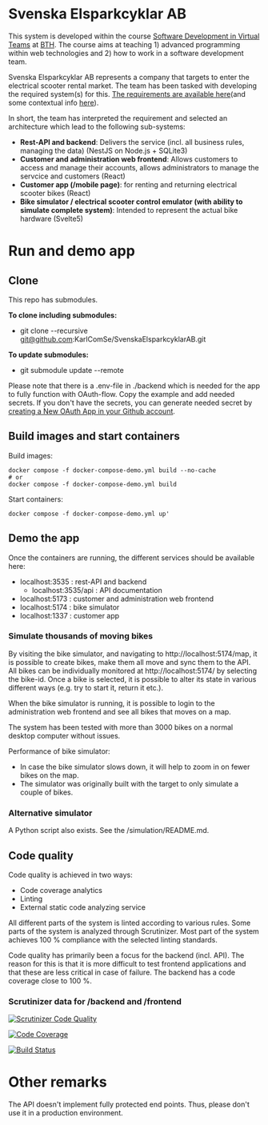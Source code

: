 # Svenska Elsparkcyklar AB

This system is developed within the course [Software Development in Virtual Teams](https://dbwebb.se/kurser/vteam-v1/) at [BTH](https://www.bth.se/). The course aims at teaching 1) advanced programming within web technologies and 2) how to work in a software development team. 

Svenska Elsparkcyklar AB represents a company that targets to enter the electrical scooter rental market. The team has been tasked with developing the required system(s) for this. [The requirements are available here](https://docs.google.com/document/d/1zWksQNmkXJgM7Q66k3-mgcxrexO6eF9xqd0Z632BwlU/edit?tab=t.0#heading=h.8j8e6fp00oge)(and some contextual info [here](https://dbwebb.se/kurser/vteam-v1/proj/kravspecifikation)). 

In short, the team has interpreted the requirement and selected an architecture which lead to the following sub-systems:

* **Rest-API and backend**: Delivers the service (incl. all business rules, managing the data) (NestJS on Node.js + SQLite3)
* **Customer and administration web frontend**: Allows customers to access and manage their accounts, allows administrators to manage the servcice and customers (React)
* **Customer app (/mobile page)**: for renting and returning electrical scooter bikes (React) 
* **Bike simulator / electrical scooter control emulator (with ability to simulate complete system)**: Intended to represent the actual bike hardware (Svelte5) 

# Run and demo app

## Clone

This repo has submodules.  

**To clone including submodules:**
- git clone --recursive git@github.com:KarlComSe/SvenskaElsparkcyklarAB.git

**To update submodules:**
- git submodule update --remote

Please note that there is a .env-file in ./backend which is needed for the app to fully function with OAuth-flow. Copy the example and add needed secrets. If you don't have the secrets, you can generate needed secret by [creating a New OAuth App in your Github account](https://github.com/settings/developers). 

## Build images and start containers

Build images:
```
docker compose -f docker-compose-demo.yml build --no-cache 
# or
docker compose -f docker-compose-demo.yml build
```

Start containers:
```
docker compose -f docker-compose-demo.yml up'
```

## Demo the app

Once the containers are running, the different services should be available here:

- localhost:3535 : rest-API and backend
  - localhost:3535/api : API documentation
- localhost:5173 : customer and administration web frontend
- localhost:5174 : bike simulator
- localhost:1337 : customer app

### Simulate thousands of moving bikes

By visiting the bike simulator, and navigating to http://localhost:5174/map, it is possible to create bikes, make them all move and sync them to the API. All bikes can be individually monitored at http://localhost:5174/ by selecting the bike-id. Once a bike is selected, it is possible to alter its state in various different ways (e.g. try to start it, return it etc.). 

When the bike simulator is running, it is possible to login to the administration web frontend and see all bikes that moves on a map.

The system has been tested with more than 3000 bikes on a normal desktop computer without issues. 

Performance of bike simulator:
 - In case the bike simulator slows down, it will help to zoom in on fewer bikes on the map.
 - The simulator was originally built with the target to only simulate a couple of bikes. 


### Alternative simulator

A Python script also exists. See the /simulation/README.md.

## Code quality

Code quality is achieved in two ways: 

- Code coverage analytics
- Linting
- External static code analyzing service

All different parts of the system is linted according to various rules. Some parts of the system is analyzed through Scrutinizer. Most part of the system achieves 100 % compliance with the selected linting standards.

Code quality has primarily been a focus for the backend (incl. API). The reason for this is that it is more difficult to test frontend applications and that these are less critical in case of failure. The backend has a code coverage close to 100 %.

### Scrutinizer data for /backend and /frontend

[![Scrutinizer Code Quality](https://scrutinizer-ci.com/g/KarlComSe/SvenskaElsparkcyklarAB/badges/quality-score.png?b=development)](https://scrutinizer-ci.com/g/KarlComSe/SvenskaElsparkcyklarAB/?branch=development)

[![Code Coverage](https://scrutinizer-ci.com/g/KarlComSe/SvenskaElsparkcyklarAB/badges/coverage.png?b=development)](https://scrutinizer-ci.com/g/KarlComSe/SvenskaElsparkcyklarAB/?branch=development)

[![Build Status](https://scrutinizer-ci.com/g/KarlComSe/SvenskaElsparkcyklarAB/badges/build.png?b=development)](https://scrutinizer-ci.com/g/KarlComSe/SvenskaElsparkcyklarAB/build-status/development)

# Other remarks

The API doesn't implement fully protected end points. Thus, please don't use it in a production environment. 